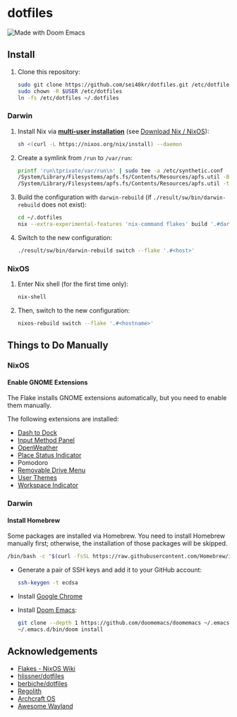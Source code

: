 # dotfiles

![Made with Doom Emacs](https://img.shields.io/github/tag/hlissner/doom-emacs.svg?style=flat-square&label=release&color=58839b)

## Install

1. Clone this repository:

   ```sh
   sudo git clone https://github.com/sei40kr/dotfiles.git /etc/dotfiles
   sudo chown -R $USER /etc/dotfiles
   ln -fs /etc/dotfiles ~/.dotfiles
   ```

### Darwin

1. Install Nix via **[multi-user installation](https://nixos.org/manual/nix/stable/installation/multi-user.html)**
   (see [Download Nix / NixOS](https://nixos.org/download.html)):

   ```sh
   sh <(curl -L https://nixos.org/nix/install) --daemon
   ```

1. Create a symlink from `/run` to `/var/run`:

   ```sh
   printf 'run\tprivate/var/run\n' | sudo tee -a /etc/synthetic.conf
   /System/Library/Filesystems/apfs.fs/Contents/Resources/apfs.util -B # For Catalina
   /System/Library/Filesystems/apfs.fs/Contents/Resources/apfs.util -t # For Big Sur and later
   ```

1. Build the configuration with `darwin-rebuild`
   (if `./result/sw/bin/darwin-rebuild` does not exist):

   ```sh
   cd ~/.dotfiles
   nix --extra-experimental-features 'nix-command flakes' build '.#darwinConfigurations.<host>.system'
   ```

1. Switch to the new configuration:

   ```sh
   ./result/sw/bin/darwin-rebuild switch --flake '.#<host>'
   ```

### NixOS

1. Enter Nix shell (for the first time only):

   ```sh
   nix-shell
   ```

1. Then, switch to the new configuration:

   ```sh
   nixos-rebuild switch --flake '.#<hostname>'
   ```

## Things to Do Manually

### NixOS

#### Enable GNOME Extensions

The Flake installs GNOME extensions automatically, but you need to enable them manually.

The following extensions are installed:

- [Dash to Dock](https://extensions.gnome.org/extension/307/dash-to-dock/)
- [Input Method Panel](https://extensions.gnome.org/extension/261/kimpanel/)
- [OpenWeather](https://extensions.gnome.org/extension/750/openweather/)
- [Place Status Indicator](https://extensions.gnome.org/extension/8/places-status-indicator/)
- Pomodoro
- [Removable Drive Menu](https://extensions.gnome.org/extension/7/removable-drive-menu/)
- [User Themes](https://extensions.gnome.org/extension/19/user-themes/)
- [Workspace Indicator](https://extensions.gnome.org/extension/21/workspace-indicator/)

### Darwin

#### Install Homebrew

Some packages are installed via Homebrew.
You need to install Homebrew manually first; otherwise, the installation of
those packages will be skipped.

```sh
/bin/bash -c "$(curl -fsSL https://raw.githubusercontent.com/Homebrew/install/HEAD/install.sh)"
```

- Generate a pair of SSH keys and add it to your GitHub account:

  ```sh
  ssh-keygen -t ecdsa
  ```
- Install [Google Chrome](https://www.google.com/intl/ja/chrome)
- Install [Doom Emacs](https://github.com/doomemacs/doomemacs):

  ```sh
  git clone --depth 1 https://github.com/doomemacs/doomemacs ~/.emacs.d
  ~/.emacs.d/bin/doom install
  ```

## Acknowledgements

- [Flakes - NixOS Wiki](https://nixos.wiki/wiki/Flakes)
- [hlissner/dotfiles](https://github.com/hlissner/dotfiles)
- [berbiche/dotfiles](https://github.com/berbiche/dotfiles)
- [Regolith](https://regolith-linux.org)
- [Archcraft OS](https://archcraft.io)
- [Awesome Wayland](https://github.com/natpen/awesome-wayland)
